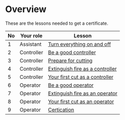 # Overview

These are the lessons needed to get a certificate.

No |Your role |Lesson
---|----------|---------------------------
1  |Assistant |[Turn everything on and off](1_turn_everything_on_and_off.md)
2  |Controller|[Be a good controller](2_be_a_good_controller.md)
3  |Controller|[Prepare for cutting](3_prepare_cutting.md)
4  |Controller|[Extinguish fire as a controller](4_extinguish_fire_as_controller.md)
5  |Controller|[Your first cut as a controller](5_your_first_cut_as_controller.md)
6  |Operator  |[Be a good operator](6_be_a_good_operator.md)
7  |Operator  |[Extinguish fire as an operator](7_extinguish_fire_as_operator.md)
8  |Operator  |[Your first cut as an operator](8_your_first_cut_as_operator.md)
9  |Operator  |[Certication](9_certification.md)

